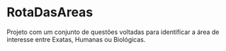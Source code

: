 # RotaDasAreas
Projeto com um conjunto de questões voltadas para identificar a área de interesse entre Exatas, Humanas ou Biológicas.
